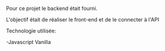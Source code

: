 Pour ce projet le backend était fourni.

L'objectif était de réaliser le front-end et de le connecter à l'API

Technologie utilisée:

 -Javascript Vanilla
